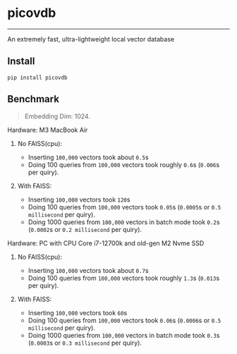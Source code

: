 # picovdb
-----

An extremely fast, ultra-lightweight local vector database

## Install

```shell
pip install picovdb
```

## Benchmark

> Embedding Dim: 1024. 

Hardware: M3 MacBook Air

1. No FAISS(cpu):
   - Inserting `100,000` vectors took about `0.5`s
   - Doing 100 queries from `100,000` vectors took roughly `0.6`s (`0.006`s per quiry).

2. With FAISS:
   - Inserting `100,000` vectors took `120`s
   - Doing 100 queries from `100,000` vectors took `0.05`s (`0.0005`s or `0.5 millisecond` per quiry).
   - Doing 1000 queries from `100,000` vectors in batch mode took `0.2`s (`0.0002`s or `0.2 millisecond` per quiry).

Hardware: PC with CPU Core i7-12700k and old-gen M2 Nvme SSD

1. No FAISS(cpu):
   - Inserting `100,000` vectors took about `0.7`s
   - Doing 100 queries from `100,000` vectors took roughly `1.3`s (`0.013`s per quiry).

2. With FAISS:
   - Inserting `100,000` vectors took `60`s
   - Doing 100 queries from `100,000` vectors took `0.06`s (`0.0006`s or `0.5 millisecond` per quiry).
   - Doing 1000 queries from `100,000` vectors in batch mode took `0.3`s (`0.0003`s or `0.3 millisecond` per quiry).
